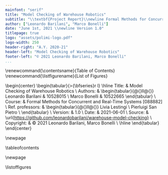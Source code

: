 ```yaml
---
mainfont: "serif"
title: "Model Checking of Warehouse Robotics"
subtitle: "\\textbf{Project Report}\\newline Formal Methods for Concurrent and Real-Time Systems"
author: ["Leonardo Barilani", "Marco Bonelli"]
date: "June 1st, 2021 \\newline Version 1.0"
titlepage: true
logo: "assets/polimi-logo.pdf"
logo-width: 250
header-right: "A.Y. 2020-21"
header-left: "Model Checking of Warehouse Robotics"
footer-left: "© 2021 Leonardo Barilani, Marco Bonelli"
...
```



\renewcommand{\contentsname}{Table of Contents}
\renewcommand{\listfigurename}{List of Figures}


\begin{center}
		\begin{tabular}{>{\bfseries}r l}
			\hline
			Title: & Model Checking of Warehouse Robotics \\
			Authors: &
			\begin{tabular}{@{}ll@{}}
				Leonardo Barilani & 10528015 \\
				Marco Bonelli & 10522665
			\end{tabular} \\
			Course: & Formal Methods for Concurrent and Real-Time Systems [088882] \\
			Ref. professors: &
			\begin{tabular}{@{}ll@{}}
				Livia Lestingi \\
				Pierluigi San Pietro \\
			\end{tabular} \\
			Version: & 1.0 \\
			Date: & 2021-06-01 \\
			Source: & \url{https://github.com/leonardobarilani/warehouse-model-checking} \\
			Copyright: & © 2021 Leonardo Barilani, Marco Bonelli \\
			\hline
		\end{tabular}
\end{center}

\newpage

\tableofcontents

\newpage

\listoffigures

